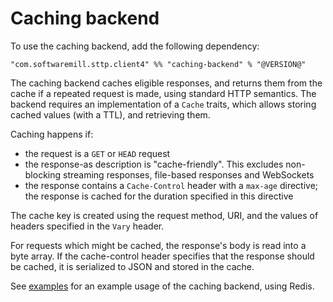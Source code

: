 # Caching backend

To use the caching backend, add the following dependency:

```
"com.softwaremill.sttp.client4" %% "caching-backend" % "@VERSION@"
```

The caching backend caches eligible responses, and returns them from the cache if a repeated request is made, using standard HTTP semantics. The backend requires an implementation of a `Cache` traits, which allows storing cached values (with a TTL), and retrieving them.

Caching happens if:

* the request is a `GET` or `HEAD` request
* the response-as description is "cache-friendly". This excludes non-blocking streaming responses, file-based responses and WebSockets
* the response contains a `Cache-Control` header with a `max-age` directive; the response is cached for the duration specified in this directive

The cache key is created using the request method, URI, and the values of headers specified in the `Vary` header.

For requests which might be cached, the response's body is read into a byte array. If the cache-control header specifies that the response should be cached, it is serialized to JSON and stored in the cache.

See [examples](../../examples.md) for an example usage of the caching backend, using Redis.
